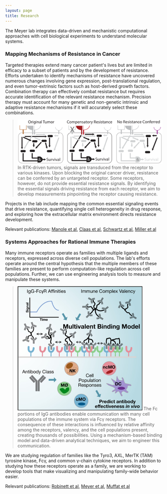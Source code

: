 ```yaml
---
layout: page
title: Research
---
```


The Meyer lab integrates data-driven and mechanistic computational approaches with cell biological experiments to understand molecular systems.

### Mapping Mechanisms of Resistance in Cancer

Targeted therapies extend many cancer patient's lives but are limited in efficacy to a subset of patients and by the development of resistance. Efforts undertaken to identify mechanisms of resistance have uncovered numerous changes involving gene expression, post-translational regulation, and even tumor-extrinsic factors such as host-derived growth factors. Combination therapy can effectively combat resistance but requires accurate identification of the relevant resistance mechanism. Precision therapy must account for many genetic and non-genetic intrinsic and adaptive resistance mechanisms if it will accurately select these combinations.

> <img src="/public/images/resistanceConcept.svg" width="600px" alt="Resistance concept" />  
> In RTK-driven tumors, signals are transduced from the receptor to various kinases. Upon blocking the original cancer driver, resistance can be conferred by an untargeted receptor. Some receptors, however, do not provide essential resistance signals. By identifying the essential signals driving resistance from each receptor, we aim to develop measurements pinpointing the receptor causing resistance.

Projects in the lab include mapping the common essential signaling events that drive resistance, quantifying single cell heterogeneity in drug response, and exploring how the extracellular matrix environment directs resistance development.

Relevant publications: [Manole et al](https://asmlab.org/publications/#Manole5219), [Claas et al](https://asmlab.org/publications/#Claas2018), [Schwartz et al](https://asmlab.org/publications/#BarneyPeyton), [Miller et al](https://asmlab.org/publications/#Miller16032016)

### Systems Approaches for Rational Immune Therapies

Many immune receptors operate as families with multiple ligands and receptors, expressed across diverse cell populations. The lab's efforts operate around the central hypothesis that the multiple members of these families are present to perform computation-like regulation across cell populations. Further, we can use engineering analysis tools to measure and manipulate these systems.

> <img src="/public/images/FcgR.jpg" width="400px" alt="FcgR modeling" />  
> The Fc portions of IgG antibodies enable communication with many cell populations of the immune system via Fcγ receptors. The consequence of these interactions is influenced by relative affinity among the receptors, valency, and the cell populations present, creating thousands of possibilities. Using a mechanism-based binding model and data-driven analytical techniques, we aim to engineer this communication.

We are studying regulation of families like the Tyro3, AXL, MerTK (TAM) tyrosine kinase, Fcγ, and common γ-chain cytokine receptors. In addition to studying how these receptors operate as a family, we are working to develop tools that make visualizing and manipulating family-wide behavior easier.

Relevant publications: [Robinett et al](https://asmlab.org/publications/#FcgR), [Meyer et al](https://asmlab.org/publications/#Meyer:CellSys), [Muffat et al](https://asmlab.org/publications/#Muffat142497)
